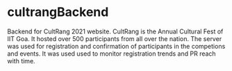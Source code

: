 # cultrangBackend
Backend for CultRang 2021 website. CultRang is the Annual Cultural Fest of IIT Goa. It hosted over 500 participants from all over the nation. The server was used for registration and confirmation of participants in the competions and events. It was used used to monitor registration trends and PR reach with time.
